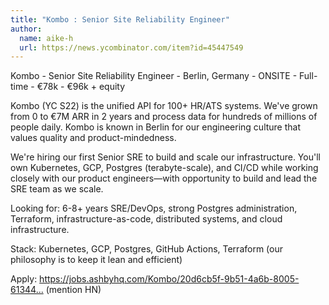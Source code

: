 ```yaml
---
title: "Kombo : Senior Site Reliability Engineer"
author:
  name: aike-h
  url: https://news.ycombinator.com/item?id=45447549
---
```

Kombo - Senior Site Reliability Engineer - Berlin, Germany - ONSITE - Full-time - €78k - €96k + equity

Kombo (YC S22) is the unified API for 100+ HR&#x2F;ATS systems. We&#x27;ve grown from 0 to €7M ARR in 2 years and process data for hundreds of millions of people daily. Kombo is known in Berlin for our engineering culture that values quality and product-mindedness.

We&#x27;re hiring our first Senior SRE to build and scale our infrastructure. You&#x27;ll own Kubernetes, GCP, Postgres (terabyte-scale), and CI&#x2F;CD while working closely with our product engineers—with opportunity to build and lead the SRE team as we scale.

Looking for: 6-8+ years SRE&#x2F;DevOps, strong Postgres administration, Terraform, infrastructure-as-code, distributed systems, and cloud infrastructure.

Stack: Kubernetes, GCP, Postgres, GitHub Actions, Terraform (our philosophy is to keep it lean and efficient)

Apply: <a href="https:&#x2F;&#x2F;jobs.ashbyhq.com&#x2F;Kombo&#x2F;20d6cb5f-9b51-4a6b-8005-613446316dd8" rel="nofollow">https:&#x2F;&#x2F;jobs.ashbyhq.com&#x2F;Kombo&#x2F;20d6cb5f-9b51-4a6b-8005-61344...</a> (mention HN)
<JobApplication />
